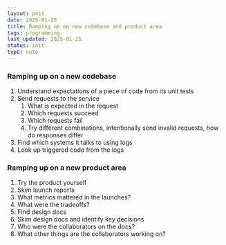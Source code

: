 ```yaml
---
layout: post
date: 2025-01-25
title: Ramping up on new codebase and product area
tags: programming
last_updated: 2025-01-25
status: init
type: note
---
```


### Ramping up on a new codebase

1. Understand expectations of a piece of code from its unit tests  
2. Send requests to the service
   1. What is expected in the request
   2. Which requests succeed
   3. Which requests fail
   4. Try different combinations, intentionally send invalid requests, how do responses differ
3. Find which systems it talks to using logs
4. Look up triggered code from the logs

### Ramping up on a new product area

1. Try the product yourself
2. Skim launch reports
3. What metrics mattered in the launches?
4. What were the tradeoffs?
5. Find design docs
6. Skim design docs and identify key decisions
7. Who were the collaborators on the docs?
8. What other things are the collaborators working on?